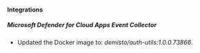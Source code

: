 
#### Integrations

##### Microsoft Defender for Cloud Apps Event Collector

- Updated the Docker image to: *demisto/auth-utils:1.0.0.73866*.
